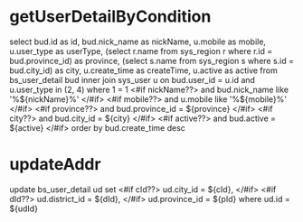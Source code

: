 getUserDetailByCondition
====
select
    bud.id as id,
    bud.nick_name as nickName,
    u.mobile as mobile,
    u.user_type as userType,
    (select r.name from sys_region r where r.id = bud.province_id) as province,
    (select s.name from sys_region s where s.id = bud.city_id) as city,
    u.create_time as createTime,
    u.active as active
from
	bs_user_detail bud inner join sys_user u on bud.user_id = u.id and u.user_type in (2, 4)
where
    1 = 1
<#if nickName??>
    and bud.nick_name like '%${nickName}%'
</#if>
<#if mobile??>
    and u.mobile like '%${mobile}%'
</#if>
<#if province??>
    and bud.province_id = ${province}
</#if>
<#if city??>
    and bud.city_id = ${city}
</#if>
<#if active??>
    and bud.active = ${active}
</#if>
    order by bud.create_time desc
    
updateAddr
==== 
update bs_user_detail ud 
set 
    <#if cId??>
    ud.city_id = ${cId},
    </#if>
    <#if dId??>
    ud.district_id = ${dId},
    </#if>
    ud.province_id = ${pId}
where
    ud.id = ${udId}